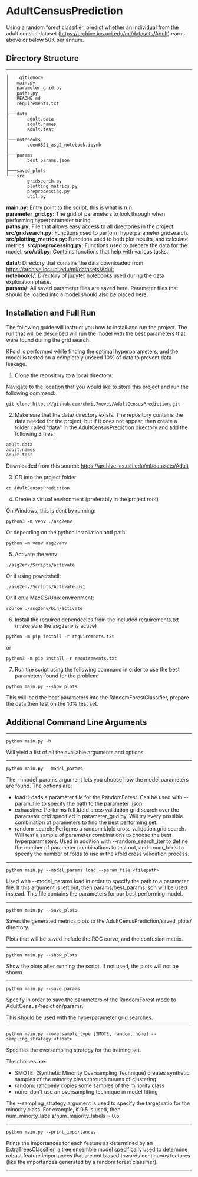 # AdultCensusPrediction

Using a random forest classifier, predict whether an individual from the adult census dataset (https://archive.ics.uci.edu/ml/datasets/Adult) earns above or below 50K per annum.



## Directory Structure
---
```
│   .gitignore
│   main.py
│   parameter_grid.py
│   paths.py
│   README.md
│   requirements.txt
│   
├───data
│       adult.data
│       adult.names
│       adult.test
│       
├───notebooks
│       coen6321_asg2_notebook.ipynb
│       
├───params
│       best_params.json
│       
├───saved_plots
└───src
        gridsearch.py
        plotting_metrics.py
        preprocessing.py
        util.py
```

**main.py:** Entry point to the script, this is what is run.  
**parameter_grid.py:** The grid of parameters to look through when performing hyperparameter tuning.  
**paths.py:** File that allows easy access to all directories in the project.  
**src/gridsearch.py:** Functions used to perform hyperparameter gridsearch.  
**src/plotting_metrics.py:** Functions used to both plot results, and calculate metrics.
**src/preprocessing.py:** Functions used to prepare the data for the model.
**src/util.py**: Contains functions that help with various tasks.

**data/**: Directory that contains the data downloaded from https://archive.ics.uci.edu/ml/datasets/Adult  
**notebooks/**: Directory of jupyter notebooks used during the data exploration phase.  
**params/**: All saved parameter files are saved here. Parameter files that should be loaded into a model should also be placed here.

## Installation and Full Run

The following guide will instruct you how to install and run the project. The run that will be described will run the model with the best parameters that were found during the grid search.

KFold is performed while finding the optimal hyperparameters, and the model is tested on a completely unseed 10% of data to prevent data leakage.

1. Clone the repository to a local directory:

Navigate to the location that you would like to store this project and run the following command:

```
git clone https://github.com/chris7neves/AdultCensusPrediction.git
```
2. Make sure that the data/ directory exists. The repository contains the data needed for the project, but if it does not appear, then create a folder called "data" in the AdultCensusPrediction directory and add the following 3 files:

```
adult.data
adult.names
adult.test
```

Downloaded from this source: https://archive.ics.uci.edu/ml/datasets/Adult

3. CD into the project folder

```
cd AdultCensusPrediction
```

4. Create a virtual environment (preferably in the project root)

On Windows, this is dont by running:

```
python3 -m venv ./asg2env
```

Or depending on the python installation and path:

```
python -m venv asg2venv
```

5. Activate the venv

```
./asg2env/Scripts/activate
```

Or if using powershell:

```
./asg2env/Scripts/Activate.ps1
```

Or if on a MacOS/Unix environment:

```
source ./asg2env/bin/activate
```

6. Install the required dependecies from the included requirements.txt (make sure the asg2env is active)

```
python -m pip install -r requirements.txt
```

or

```
python3 -m pip install -r requirements.txt
```

7. Run the script using the following command in order to use the best parameters found for the problem:

```
python main.py --show_plots
```

This will load the best parameters into the RandomForestClassifier, prepare the data then test on the 10% test set.

## Additional Command Line Arguments

---

```
python main.py -h
```

Will yield a list of all the available arguments and options

---

```
python main.py --model_params
```

The --model_params argument lets you choose how the model parameters are found. The options are:

- load: Loads a parameter file for the RandomForest. Can be used with --param_file to specify the path to the parameter .json.
- exhaustive: Performs full kfold cross validation grid search over the parameter grid specified in parameter_grid.py. Will try every possible combination of parameters to find the best performing set.
- random_search: Performs a random kfold cross validation grid search. Will test a sample of parameter combinations to choose the best hyperparameters. Used in addition with --random_search_iter to define the number of parameter combinations to test out, and--num_folds to specify the number of folds to use in the kfold cross validation process.

---

```
python main.py --model_params load --param_file <filepath>
```

Used with --model_params load in order to specify the path to a parameter file. If this argument is left out, then params/best_params.json will be used instead. This file contains the parameters for our best performing model.

---

```
python main.py --save_plots
```

Saves the generated metrics plots to the AdultCenusPrediction/saved_plots/ directory. 

Plots that will be saved include the ROC curve, and the confusion matrix.

---

```
python main.py --show_plots
```

Show the plots after running the script. If not used, the plots will not be shown.

---

```
python main.py --save_params
```

Specify in order to save the parameters of the RandomForest mode to AdultCensusPrediction/params.

This should be used with the hyperparameter grid searches.

---

```
python main.py --oversample_type [SMOTE, random, none] --sampling_strategy <float>
```

Specifies the oversampling strategy for the training set.

The choices are:

- SMOTE: (Synthetic Minority Oversampling Technique) creates synthetic samples of the minority class through means of clustering. 
- random: randomly copies some samples of the minority class
- none: don't use an oversampling technique in model fitting

The --sampling_strategy argument is used to specify the target ratio for the minority class. For example, if 0.5 is used, then num_minorty_labels/num_majority_labels = 0.5.

---

```
python main.py --print_importances
```

Prints the importances for each feature as determined by an ExtraTreesClassifier, a tree ensemble model specifically used to determine robust feature importances that are not biased towards continuous features (like the importances generated by a random forest classifier).

---
